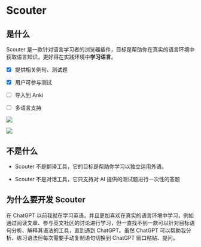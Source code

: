 # Scouter

## 是什么

Scouter 是一款针对语言学习者的浏览器插件，目标是帮助你在真实的语言环境中获取语言知识，更好得在实践环境中**学习语言**。

* [x] 提供相关例句、测试题

* [x] 用户可参与测试

* [ ] 导入到 Anki

* [ ] 多语言支持

![](https://jiangzilong-image.oss-cn-beijing.aliyuncs.com/uPic/Frame%204520230326151323.png)

![](https://jiangzilong-image.oss-cn-beijing.aliyuncs.com/uPic/Frame%204720230326151342.png)

## 不是什么

* Scouter 不是翻译工具，它的目标是帮助你学习以独立运用外语。

* Scouter 不是对话工具，它只支持对 AI 提供的测试题进行一次性的答题

## 为什么要开发 Scouter

在 ChatGPT 以前我就在学习英语，并且更加喜欢在真实的语言环境中学习，例如通过阅读文章、参与英文社区的讨论进行学习，但一直找不到一款可以针对目标语句分析、解释其语法的工具，直到遇到 ChatGPT。虽然 ChatGPT 可以帮助我分析、练习语法但每次需要手动复制语句切换到 ChatGPT 窗口粘贴、提问。